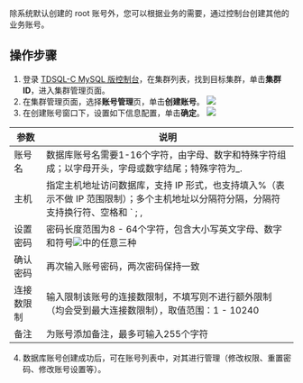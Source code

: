 除系统默认创建的 root 账号外，您可以根据业务的需要，通过控制台创建其他的业务账号。

## 操作步骤
1. 登录 [TDSQL-C MySQL 版控制台](https://console.cloud.tencent.com/cynosdb)，在集群列表，找到目标集群，单击**集群 ID**，进入集群管理页面。
2. 在集群管理页面，选择**账号管理**页，单击**创建账号**。
![](https://main.qcloudimg.com/raw/49e822214cc32f2718bfe2c8bff0144a.png)
3. 在创建账号窗口下，设置如下信息配置，单击**确定**。
 ![](https://qcloudimg.tencent-cloud.cn/raw/6722e28b071fd8f7dc777c87f46f072c.png)
 
| 参数 | 说明 | 
|---------|---------|
| 账号名 | 数据库账号名需要1-16个字符，由字母、数字和特殊字符组成；以字母开头，字母或数字结尾；特殊字符为_. |
| 主机 | 指定主机地址访问数据库，支持 IP 形式，也支持填入%（表示不做 IP 范围限制）；多个主机地址以分隔符分隔，分隔符支持换行符、空格和 ` ; , |`<br><li>示例1：填入%，表示不做 IP 范围限制，即允许所有 IP 地址的客户端使用该账号访问数据库<br><li>示例2：填入10.5.10.%，表示允许 IP 范围在10.5.10.%内的客户端使用该账号访问数据库 |
| 设置密码 | 密码长度范围为8 - 64个字符，包含大小写英文字母、数字和符号![](https://qcloudimg.tencent-cloud.cn/raw/1c7509f6c3fefb127a4547bd31b98442.png)中的任意三种 |
|确认密码|再次输入账号密码，两次密码保持一致|
| 连接数限制 | 输入限制该账号的连接数限制，不填写则不进行额外限制（均会受到最大连接数限制），取值范围：1 - 10240 |
| 备注 | 为账号添加备注，最多可输入255个字符 |

4. 数据库账号创建成功后，可在账号列表中，对其进行管理（修改权限、重置密码、修改账号设置等）。
